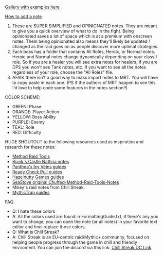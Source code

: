 [Gallery with examples here](https://imgur.com/gallery/82cnpSF)

[How to add a note](https://imgur.com/gallery/ejGGJtu)

1. These are SUPER SIMPLIFIED and OPINIONATED notes. They are meant to give you a quick overview of what to do in the fight. Being opinionated saves a lot of space which is at a premium with onscreen notes. Them being opinionated also means they'll likely be updated / changed as the raid goes on as people discover more optimal strategies.
2. Each boss has a folder that contains All Roles, Heroic, or Normal notes. Heroic and Normal notes change dynamically depending on your class / role. So if you are a healer you will see extra notes for healers, if you are DPS you won't see Tank notes, etc. If you want to see all the notes regardless of your role, choose the "All Roles" file.
3. AFAIK there isn't a good way to mass import notes to MRT. You will have to copy paste in each one. (PS if the authors of MRT happen to see this I'd love to help code some features in the notes section!!)

COLOR SCHEME:

- GREEN: Phase
- ORANGE: Player Action
- YELLOW: Boss Ability
- PURPLE: Enemy
- TEAL: Role
- RED: Difficulty

HUGE SHOUTOUT to the following resources used as inspiration and research for these notes:

- [Method Raid Tools](https://www.curseforge.com/wow/addons/method-raid-tools)
- [Bjank's Castle Nathria notes](https://www.reddit.com/r/CompetitiveWoW/comments/k5latn/bjanks_angryassignments_ert_notes_for_each_boss/)
- [Panthea's Icy Veins guides](https://www.icy-veins.com/wow/raid-guide-eranog-vault-of-the-incarnates)
- [Ready Check Pull guides](https://www.youtube.com/watch?v=WE4QO3FX0Ug&list=PLhx6nABtx9XMVKGICrjCnGfempm98vX68)
- [Hazelnutty Games guides](https://www.youtube.com/watch?v=Y4dexVl9alU&list=PLHBcemKOV_HYQiZO1UCKUGcPoqejzoawa)
- [SeaStove original Chuffed-Method-Raid-Tools-Notes](https://github.com/SeaStove/Chuffed-Method-Raid-Tools-Notes)
- Mikey's raid notes from Chill Streak.
- [MythicTrap guides](https://www.mythictrap.com/en)

FAQ:

- Q: I hate these colors
- A: All the colors used are found in FormattingGuide.txt, if there's any you want to change, you can open the note (or all notes) in your favorite text editor and find-replace those colors.
- Q: What is Chill Streak?
- A: Chill Streak is an EU-centric raid/Mythic+ community, focused on helping people progress through the game in chill and friendly enviroment. You can join the discord via this link: [Chill Streak DC Link](https://discord.gg/chillstreak)
